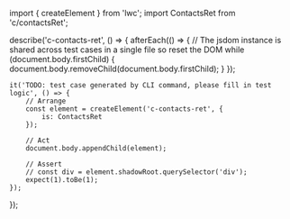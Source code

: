 import { createElement } from 'lwc';
import ContactsRet from 'c/contactsRet';

describe('c-contacts-ret', () => {
    afterEach(() => {
        // The jsdom instance is shared across test cases in a single file so reset the DOM
        while (document.body.firstChild) {
            document.body.removeChild(document.body.firstChild);
        }
    });

    it('TODO: test case generated by CLI command, please fill in test logic', () => {
        // Arrange
        const element = createElement('c-contacts-ret', {
            is: ContactsRet
        });

        // Act
        document.body.appendChild(element);

        // Assert
        // const div = element.shadowRoot.querySelector('div');
        expect(1).toBe(1);
    });
});
